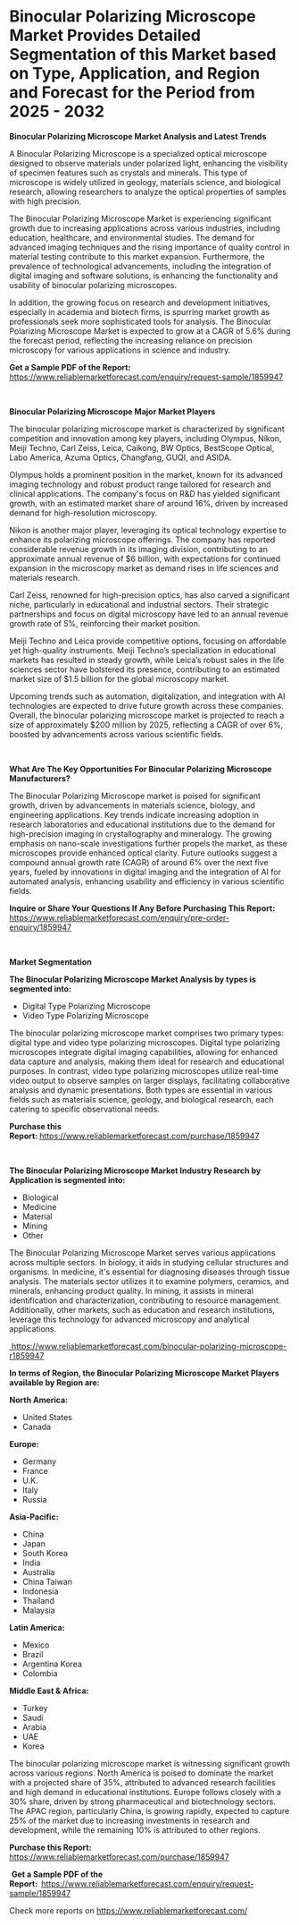 <p><h1>Binocular Polarizing Microscope Market Provides Detailed Segmentation of this Market based on Type, Application, and Region and Forecast for the Period from 2025 - 2032</h1></p><p><strong>Binocular Polarizing Microscope Market Analysis and Latest Trends</strong></p>
<p><p>A Binocular Polarizing Microscope is a specialized optical microscope designed to observe materials under polarized light, enhancing the visibility of specimen features such as crystals and minerals. This type of microscope is widely utilized in geology, materials science, and biological research, allowing researchers to analyze the optical properties of samples with high precision.</p><p>The Binocular Polarizing Microscope Market is experiencing significant growth due to increasing applications across various industries, including education, healthcare, and environmental studies. The demand for advanced imaging techniques and the rising importance of quality control in material testing contribute to this market expansion. Furthermore, the prevalence of technological advancements, including the integration of digital imaging and software solutions, is enhancing the functionality and usability of binocular polarizing microscopes.</p><p>In addition, the growing focus on research and development initiatives, especially in academia and biotech firms, is spurring market growth as professionals seek more sophisticated tools for analysis. The Binocular Polarizing Microscope Market is expected to grow at a CAGR of 5.6% during the forecast period, reflecting the increasing reliance on precision microscopy for various applications in science and industry.</p></p>
<p><strong>Get a Sample PDF of the Report:&nbsp;</strong> <a href="https://www.reliablemarketforecast.com/enquiry/request-sample/1859947?utm_campaign=3357&utm_medium=2&utm_source=Github&utm_content=ia&utm_term=11042025&utm_id=binocular-polarizing-microscope">https://www.reliablemarketforecast.com/enquiry/request-sample/1859947</a></p>
<p>&nbsp;</p>
<p><strong>Binocular Polarizing Microscope Major Market Players</strong></p>
<p><p>The binocular polarizing microscope market is characterized by significant competition and innovation among key players, including Olympus, Nikon, Meiji Techno, Carl Zeiss, Leica, Caikong, BW Optics, BestScope Optical, Labo America, Azuma Optics, Changfang, GUQI, and ASIDA. </p><p>Olympus holds a prominent position in the market, known for its advanced imaging technology and robust product range tailored for research and clinical applications. The company's focus on R&D has yielded significant growth, with an estimated market share of around 16%, driven by increased demand for high-resolution microscopy.</p><p>Nikon is another major player, leveraging its optical technology expertise to enhance its polarizing microscope offerings. The company has reported considerable revenue growth in its imaging division, contributing to an approximate annual revenue of $6 billion, with expectations for continued expansion in the microscopy market as demand rises in life sciences and materials research.</p><p>Carl Zeiss, renowned for high-precision optics, has also carved a significant niche, particularly in educational and industrial sectors. Their strategic partnerships and focus on digital microscopy have led to an annual revenue growth rate of 5%, reinforcing their market position. </p><p>Meiji Techno and Leica provide competitive options, focusing on affordable yet high-quality instruments. Meiji Techno’s specialization in educational markets has resulted in steady growth, while Leica’s robust sales in the life sciences sector have bolstered its presence, contributing to an estimated market size of $1.5 billion for the global microscopy market.</p><p>Upcoming trends such as automation, digitalization, and integration with AI technologies are expected to drive future growth across these companies. Overall, the binocular polarizing microscope market is projected to reach a size of approximately $200 million by 2025, reflecting a CAGR of over 6%, boosted by advancements across various scientific fields.</p></p>
<p>&nbsp;</p>
<p><strong>What Are The Key Opportunities For Binocular Polarizing Microscope Manufacturers?</strong></p>
<p><p>The Binocular Polarizing Microscope market is poised for significant growth, driven by advancements in materials science, biology, and engineering applications. Key trends indicate increasing adoption in research laboratories and educational institutions due to the demand for high-precision imaging in crystallography and mineralogy. The growing emphasis on nano-scale investigations further propels the market, as these microscopes provide enhanced optical clarity. Future outlooks suggest a compound annual growth rate (CAGR) of around 6% over the next five years, fueled by innovations in digital imaging and the integration of AI for automated analysis, enhancing usability and efficiency in various scientific fields.</p></p>
<p><strong>Inquire or Share Your Questions If Any Before Purchasing This Report:</strong> <a href="https://www.reliablemarketforecast.com/enquiry/pre-order-enquiry/1859947?utm_campaign=3357&utm_medium=2&utm_source=Github&utm_content=ia&utm_term=11042025&utm_id=binocular-polarizing-microscope">https://www.reliablemarketforecast.com/enquiry/pre-order-enquiry/1859947</a></p>
<p>&nbsp;</p>
<p><strong>Market Segmentation</strong></p>
<p><strong>The Binocular Polarizing Microscope Market Analysis by types is segmented into:</strong></p>
<p><ul><li>Digital Type Polarizing Microscope</li><li>Video Type Polarizing Microscope</li></ul></p>
<p><p>The binocular polarizing microscope market comprises two primary types: digital type and video type polarizing microscopes. Digital type polarizing microscopes integrate digital imaging capabilities, allowing for enhanced data capture and analysis, making them ideal for research and educational purposes. In contrast, video type polarizing microscopes utilize real-time video output to observe samples on larger displays, facilitating collaborative analysis and dynamic presentations. Both types are essential in various fields such as materials science, geology, and biological research, each catering to specific observational needs.</p></p>
<p><strong>Purchase this Report:&nbsp;</strong><a href="https://www.reliablemarketforecast.com/purchase/1859947?utm_campaign=3357&utm_medium=2&utm_source=Github&utm_content=ia&utm_term=11042025&utm_id=binocular-polarizing-microscope">https://www.reliablemarketforecast.com/purchase/1859947</a></p>
<p>&nbsp;</p>
<p><strong>The Binocular Polarizing Microscope Market Industry Research by Application is segmented into:</strong></p>
<p><ul><li>Biological</li><li>Medicine</li><li>Material</li><li>Mining</li><li>Other</li></ul></p>
<p><p>The Binocular Polarizing Microscope Market serves various applications across multiple sectors. In biology, it aids in studying cellular structures and organisms. In medicine, it's essential for diagnosing diseases through tissue analysis. The materials sector utilizes it to examine polymers, ceramics, and minerals, enhancing product quality. In mining, it assists in mineral identification and characterization, contributing to resource management. Additionally, other markets, such as education and research institutions, leverage this technology for advanced microscopy and analytical applications.</p></p>
<p><a href="https://www.reliablemarketforecast.com/binocular-polarizing-microscope-r1859947?utm_campaign=3357&utm_medium=2&utm_source=Github&utm_content=ia&utm_term=11042025&utm_id=binocular-polarizing-microscope">&nbsp;https://www.reliablemarketforecast.com/binocular-polarizing-microscope-r1859947</a></p>
<p><strong>In terms of Region, the Binocular Polarizing Microscope Market Players available by Region are:</strong></p>
<p>
    <p> <strong> North America: </strong>
        <ul>
            <li>United States</li>
            <li>Canada</li>
        </ul>
        </p> 
    <p> <strong> Europe: </strong>
        <ul>
            <li>Germany</li>
            <li>France</li>
            <li>U.K.</li>
            <li>Italy</li>
            <li>Russia</li>
        </ul>
        </p> 
    <p> <strong> Asia-Pacific: </strong>
        <ul>
            <li>China</li>
            <li>Japan</li>
            <li>South Korea</li>
            <li>India</li>
            <li>Australia</li>
            <li>China Taiwan</li>
            <li>Indonesia</li>
            <li>Thailand</li>
            <li>Malaysia</li>
        </ul>
        </p> 
    <p> <strong> Latin America: </strong>
        <ul>
            <li>Mexico</li>
            <li>Brazil</li>
            <li>Argentina Korea</li>
            <li>Colombia</li>
        </ul>
        </p> 
    <p> <strong> Middle East & Africa: </strong>
        <ul>
            <li>Turkey</li>
            <li>Saudi</li>
            <li>Arabia</li>
            <li>UAE</li>
            <li>Korea</li>
        </ul>
    </p>
    </p>
<p><p>The binocular polarizing microscope market is witnessing significant growth across various regions. North America is poised to dominate the market with a projected share of 35%, attributed to advanced research facilities and high demand in educational institutions. Europe follows closely with a 30% share, driven by strong pharmaceutical and biotechnology sectors. The APAC region, particularly China, is growing rapidly, expected to capture 25% of the market due to increasing investments in research and development, while the remaining 10% is attributed to other regions.</p></p>
<p><strong>Purchase this Report: </strong><a href="https://www.reliablemarketforecast.com/purchase/1859947?utm_campaign=3357&utm_medium=2&utm_source=Github&utm_content=ia&utm_term=11042025&utm_id=binocular-polarizing-microscope">https://www.reliablemarketforecast.com/purchase/1859947</a></p>
<p>&nbsp;<strong>Get a Sample PDF of the Report:&nbsp;&nbsp;</strong><a href="https://www.reliablemarketforecast.com/enquiry/request-sample/1859947?utm_campaign=3357&utm_medium=2&utm_source=Github&utm_content=ia&utm_term=11042025&utm_id=binocular-polarizing-microscope">https://www.reliablemarketforecast.com/enquiry/request-sample/1859947</a></p>
<p><strong></strong></p>
<p>Check more reports on <a href="https://www.reliablemarketforecast.com/?utm_campaign=3357&utm_medium=2&utm_source=Github&utm_content=ia&utm_term=11042025&utm_id=binocular-polarizing-microscope">https://www.reliablemarketforecast.com/</a></p>